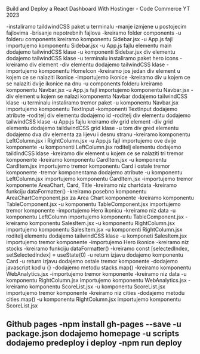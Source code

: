 Build and Deploy a React Dashboard With Hostinger - Code Commerce YT 2023

-instaliramo taildwindCSS paket u terminalu
-manje izmjene u postojecim fajlovima
-brisanje nepotrebnih fajlova
-kreiramo folder components
-u folderu components kreiramo komponentu Sidebar.jsx
-u App.js fajl importujemo komponentu Sidebar.jsx
-u App.js fajlu elementu main dodajemo tailwindCSS klase
-u komponenti Sidebar.jsx div elementu dodajemo tailwindCSS klase
-u terminalu instaliramo paket hero icons
-kreiramo div element 
-div elementu dodajemo tailwindCSS klase
-importujemo komponentu HomeIcon
-kreiramo jos jedan div element u kojem ce se nalaziti ikonice
-importujemo ikonice
-kreiramo div u kojem ce se nalaziti dvije ikonice na dnu
-u components folderu kreiramo komponentu Navbar.jsx
-u App.js fajl importujemo komponentu Navbar.jsx
-div element u kojem se nalazi komponenta Navbar dodajemo tailwindCSS klase
-u terminalu instaliramo tremor paket
-u komponentu Navbar.jsx importujemo komponentu TextInput
-komponenti TextInput dodajemo atribute
-roditelj div elementu dodajemo id
-roditelj div elementu dodajemo tailwindCSS klase
-u App.js fajlu kreiramo div grid element
-div grid elementu dodajemo taildwindCSS grid klase
-u tom div gred elementu dodajemo dva div elementa za lijevu i desnu stranu
-kreiramo komponentu LeftColumn.jsx i RightColumn.jsx 
-u App.js fajl importujemo ove dvije komponente
-u komponenti LeftColumn.jsx roditelj elementu dodajemo taildindCSS klase
-kreiramo div element u kojem ce se nalaziti tri tremor komponente
-kreiramo komponentu CardItem.jsx
-u komponentu CardItem.jsx importujemo tremor komponentu Card i ostale tremor komponente
-tremor komponentama dodajemo atribute
-u komponentu LeftColumn.jsx importujemo komponentu CardItem.jsx
-importujemo tremor komponente AreaChart, Card, Title
-kreiramo niz chartdata
-kreiramo funkciju dataFormatter()
-kreiramo posebno komponentu AreaChartComponent.jsx za Area Chart komponente
-kreiramo komponentu TableComponent.jsx
-u komponentu TableComponent.jsx importujemo tremor komponente
-importujemo Hero ikonicu
-kreiramo niz data
-u komponentu LeftColumn importujemo komponentu TableComponent.jsx
-kreiramo komponentu SalesItem.jsx 
-u komponentu RightColumn.jsx importujemo komponentu SalesItem.jsx
-u komponenti RightColumn.jsx roditelj elementu dodajemo tailwindCSS klase
-u komponeti SalesItem.jsx importujemo tremor komponente
-importujemo Hero ikonice
-kreiramo niz stocks
-kreiramo funkciju dataFormatter()
-kreiramo const [selectedIndex, setSelectedIndex] = useState(0)
-u return izjavu dodajemo komponentu Card
-u return izjavu dodajemo ostale tremor komponente
-dodajemo javascript kod u {}
-dodajemo metodu stacks.map()
-kreiramo komponentu WebAnalytics.jsx
-importujemo tremor komponente
-kreiramo niz data
-u komponentu RightColumn.jsx importujemo komponentu WebAnalytics.jsx
-kreiramo komponentu ScoreList.jsx
-u komponentu ScoreList.jsx importujemo tremor komponente
-kreiramo niz cities
-dodajemo metodu cities.map()
-u komponentu RightColumn.jsx importujemo komponentu ScoreList.jsx


Github pages
-npm install gh-pages --save
-u package.json dodajemo homepage
-u scripts dodajemo predeploy i deploy
-npm run deploy
-